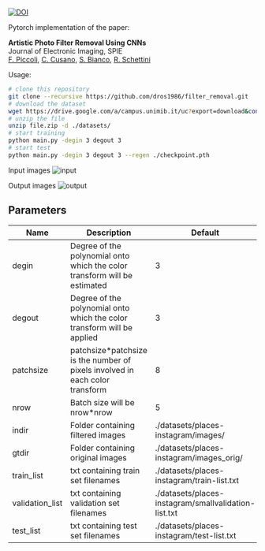 [![DOI](https://zenodo.org/badge/94990376.svg)](https://zenodo.org/badge/latestdoi/94990376)



Pytorch implementation of the paper:

**Artistic Photo Filter Removal Using CNNs**  
Journal of Electronic Imaging, SPIE  
[F. Piccoli](http://www.ivl.disco.unimib.it/people/flavio-piccoli/ "Flavio Piccoli"), [C. Cusano](http://www.ivl.disco.unimib.it/people/claudio-cusano/ "Claudio Cusano"), [S. Bianco](http://www.ivl.disco.unimib.it/people/simone-bianco/ "Simone Bianco"), [R. Schettini](http://www.ivl.disco.unimib.it/people/raimondo-schettini/ "Raimondo Schettini")

Usage:

```bash
# clone this repository
git clone --recursive https://github.com/dros1986/filter_removal.git
# download the dataset
wget https://drive.google.com/a/campus.unimib.it/uc?export=download&confirm=XAOn&id=1vvLAO__opCjgLfRjAjW3WPWJHNiiVLbs
# unzip the file
unzip file.zip -d ./datasets/
# start training
python main.py -degin 3 degout 3
# start test
python main.py -degin 3 degout 3 --regen ./checkpoint.pth
```

Input images
![input](https://github.com/dros1986/filter_removal/blob/master/images/input.png)

Output images
![output](https://github.com/dros1986/filter_removal/blob/master/images/output.png)

## Parameters
| Name | Description | Default |
| ---- | ----------- | ------- |
| degin | Degree of the polynomial onto which the color transform will be estimated | 3 |
| degout | Degree of the polynomial onto which the color transform will be applied | 3 |
| patchsize | patchsize*patchsize is the number of pixels involved in each color transform | 8 |
| nrow | Batch size will be nrow*nrow | 5 |
| indir | Folder containing filtered images | ./datasets/places-instagram/images/ |
| gtdir | Folder containing original images | ./datasets/places-instagram/images_orig/ |
| train_list | txt containing train set filenames | ./datasets/places-instagram/train-list.txt |
| validation_list | txt containing validation set filenames | ./datasets/places-instagram/smallvalidation-list.txt |
| test_list | txt containing test set filenames | ./datasets/places-instagram/test-list.txt |
